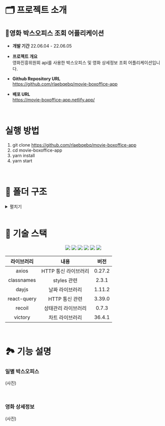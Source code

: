 # 🗂 프로젝트 소개
## 🍿영화 박스오피스 조회 어플리케이션

- **개발 기간** 22.06.04 - 22.06.05
- **프로젝트 개요** <br/>
영화진흥위원회 api를 사용한 박스오피스 및 영화 상세정보 조회 어플리케이션입니다.

- **Github Repository URL** <br/> https://github.com/rlaebqebq/movie-boxoffice-app
- **배포 URL** <br/> https://movie-boxoffice-app.netlify.app/

<br/>

# 실행 방법
1. git clone https://github.com/rlaebqebq/movie-boxoffice-app
2. cd movie-boxoffice-app
3. yarn install
4. yarn start

<br/>

# 📁 폴더 구조
<details>
<summary>펼치기</summary>

📦src <br />
 ┣ 📂assets <br />
 ┃ ┗ 📂svg <br />
 ┃ ┃ ┣ 📜arrow-left.svg <br />
 ┃ ┃ ┣ 📜arrow-right.svg <br />
 ┃ ┃ ┣ 📜index.ts <br />
 ┃ ┃ ┗ 📜spinner.svg <br />
 ┣ 📂components <br />
 ┃ ┗ 📂LoadingPage <br />
 ┃ ┃ ┣ 📜index.tsx <br />
 ┃ ┃ ┗ 📜loadingPage.module.scs <br />s
 ┣ 📂hooks <br />
 ┃ ┣ 📂state <br />
 ┃ ┃ ┗ 📜index.ts <br />
 ┃ ┣ 📂worker <br />
 ┃ ┃ ┣ 📜axios.ts <br />
 ┃ ┃ ┣ 📜index.tsx <br />
 ┃ ┃ ┣ 📜useAxios.tsx <br />
 ┃ ┃ ┗ 📜useAxiosCore.tsx <br />
 ┃ ┗ 📜index.tsx <br />
 ┣ 📂routes <br />
 ┃ ┣ 📂Boxoffice <br />
 ┃ ┃ ┣ 📜boxoffice.module.scss <br />
 ┃ ┃ ┣ 📜boxofficeList.tsx <br />
 ┃ ┃ ┗ 📜index.tsx <br />
 ┃ ┣ 📂BoxofficeGraph <br />
 ┃ ┃ ┣ 📜boxofficeGraph.module. <br />scss
 ┃ ┃ ┣ 📜boxofficeGraphList.tsx <br />
 ┃ ┃ ┣ 📜boxofficeGraphStyle.ts <br />
 ┃ ┃ ┗ 📜index.tsx <br />
 ┃ ┣ 📂Movieinfo <br />
 ┃ ┃ ┣ 📜index.tsx <br />
 ┃ ┃ ┣ 📜movieinfo.module.scss <br />
 ┃ ┃ ┗ 📜movieinfoList.tsx <br />
 ┃ ┣ 📜index.tsx <br />
 ┃ ┗ 📜routes.module.scss <br />
 ┣ 📂states <br />
 ┃ ┗ 📜movie.ts <br />
 ┣ 📂styles <br />
 ┃ ┣ 📂base <br />
 ┃ ┃ ┣ 📜_fonts.scss <br />
 ┃ ┃ ┣ 📜_more.scss <br />
 ┃ ┃ ┗ 📜_reset.scss <br />
 ┃ ┣ 📂constants <br />
 ┃ ┃ ┗ 📜_colors.scss <br />
 ┃ ┣ 📂mixins <br />
 ┃ ┃ ┣ 📜_flexbox.scss <br />
 ┃ ┃ ┣ 📜_responsive.scss <br />
 ┃ ┃ ┗ 📜_visual.scss <br />
 ┃ ┗ 📜index.scss <br />
 ┣ 📂types <br />
 ┃ ┣ 📜boxoffice.d.ts <br />
 ┃ ┣ 📜boxofficeGraph.d.ts <br />
 ┃ ┗ 📜movieInfo.d.ts <br />
 ┣ 📂utils <br />
 ┃ ┣ 📜movie.ts <br />
 ┃ ┗ 📜url.ts <br />
 ┣ 📜index.tsx <br />
 ┣ 📜react-app-env.d.ts <br />
 ┣ 📜reportWebVitals.ts <br />
 ┗ 📜setupTests.ts <br />

</details>

<br/>

# 🔨 기술 스택
<div align="center">
 <img src="https://img.shields.io/badge/HTML5-E34F26?style=flat-square&logo=HTML5&logoColor=white"/>
 <img src="https://img.shields.io/badge/CSS3-1572B6?style=flat-square&logo=CSS3&logoColor=white"/>
 <img src="https://img.shields.io/badge/Sass-CC6699?style=flat-square&logo=Sass&logoColor=white"/>
 <img src="https://img.shields.io/badge/TypeScript-3178C6?style=flat-square&logo=TypeScript&logoColor=white"/>
 <img src="https://img.shields.io/badge/React-61DAFB?style=flat-square&logo=React&logoColor=white"/>
 <img src="https://img.shields.io/badge/Recoil-764ABC?style=flat-square&logo=Recoil&logoColor=white"/>

 <br/>

|라이브러리|내용|버전|
|:---:|:---:|:---:|
| axios | HTTP 통신 라이브러리 | 0.27.2 |
| classnames | styles 관련 | 2.3.1 |
| dayjs | 날짜 라이브러리 | 1.11.2 |
| react-query | HTTP 통신 관련 | 3.39.0 |
| recoil | 상태관리 라이브러리 | 0.7.3 |
| victory | 차트 라이브러리 | 36.4.1 |

<br/>

</div>

# 🏞 기능 설명

### 일별 박스오피스
(사진)

<br/>

### 영화 상세정보
(사진)


